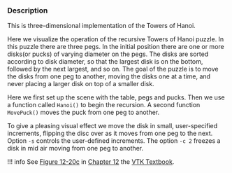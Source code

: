 ### Description

This is three-dimensional implementation of the Towers of Hanoi.

Here we visualize the operation of the recursive Towers of Hanoi puzzle. In this puzzle there are three pegs. In the initial position there are one or more disks(or pucks) of varying diameter on the pegs. The disks are sorted according to disk diameter, so that
the largest disk is on the bottom, followed by the next largest, and so on. The goal of the puzzle is to move the disks from one peg to another, moving the disks one at a time, and never placing a larger disk on top of a smaller disk.

Here we first set up the scene with the table, pegs and pucks. Then we use a function called `Hanoi()` to begin the recursion. A second function `MovePuck()` moves the puck from one peg to another.

To give a pleasing visual effect we move the disk in small, user-specified increments, flipping the disc over as it moves
from one peg to the next. Option `-s` controls the user-defined increments. The option `-c 2` freezes a disk in mid air moving from one peg to another.

!!! info
    See [Figure 12-20c](../../../VTKBook/12Chapter12/#Figure%2012-20c) in [Chapter 12](../../../VTKBook/12Chapter12) the [VTK Textbook](../../../VTKBook/01Chapter1).
